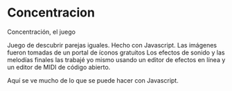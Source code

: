 # Concentracion
Concentración, el juego

Juego de descubrir parejas iguales. 
Hecho con Javascript.
Las imágenes fueron tomadas de un portal de íconos gratuitos
Los efectos de sonido y las melodías finales las trabajé yo mismo usando un editor de efectos en línea y un editor de MIDI de código abierto.

Aquí se ve mucho de lo que se puede hacer con Javascript.
